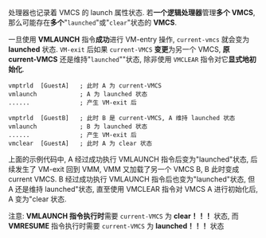 
处理器也记录着 VMCS 的 launch 属性状态. 若**一个逻辑处理器**管理**多个 VMCS**, 那么可能存在**多个**"`launched`"或"`clear`"状态的 **VMCS**. 

一旦使用 **VMLAUNCH** 指令**成功**进行 VM-entry 操作, `current-vmcs` 就会变为 **launched** 状态. `VM-exit` 后如果 `current-VMCS` **变更**为另一个 VMCS, **原 current-VMCS** 还是维持"`launched`""状态, 除非使用 `VMCLEAR` 指令对它**显式地初始化**. 

```
vmptrld  [GuestA]   ; 此时 A 为 current-VMCS
vmlaunch            ; A 为 launched 状态
......              ; 产生 VM-exit 后

vmptrld  [GuestB]   ; 此时 B 是 current-VMCS, A 维持 launched 状态
vmlaunch            ; B 为 launched 状态
......              ; 产生 VM-exit 后
vmclear  [GuestA]   ; 此时 A 为 clear 状态
```

上面的示例代码中, A 经过成功执行 VMLAUNCH 指令后变为"launched"状态, 后续发生了 VM-exit 回到 VMM, VMM 又加载了另一个 VMCS B, B 此时变成 current VMCS. B 经过成功执行 VMLAUNCH 指令后也变为"launched"状态, 但 A 还是维持  launched"状态, 直至使用 VMCLEAR 指令对 VMCS A 进行初始化后, A 变为"clear 状态. 

注意: **VMLAUNCH 指令执行时**需要 `current-VMCS` 为 **clear！！！** 状态, 而 **VMRESUME** 指令执行时需要 `current-VMCS` 为 **launched！！！** 状态
